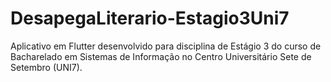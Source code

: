 # DesapegaLiterario-Estagio3Uni7
Aplicativo em Flutter desenvolvido para disciplina de Estágio 3 do curso de Bacharelado em Sistemas de Informação no Centro Universitário Sete de Setembro (UNI7).
